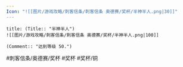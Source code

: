 ```yaml
---
Icon: "![[图片/游戏攻略/刺客信条/刺客信条 奥德赛/奖杯/半神半人.png|30]]"
---
```

```ad-common-bronze-trophy
title: (Title:: "半神半人")
![[图片/游戏攻略/刺客信条/刺客信条 奥德赛/奖杯/半神半人.png|100]]

(Comment:: "达到等级 50.")
```

#刺客信条/奥德赛/奖杯 #奖杯 #奖杯/铜
